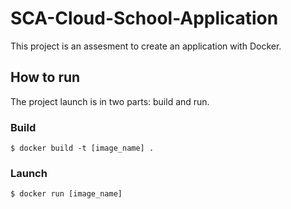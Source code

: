 # SCA-Cloud-School-Application
This project is an assesment to create an application with Docker.

## How to run 
The project launch is in two parts: build and run.
### Build

```
$ docker build -t [image_name] . 
```

### Launch

```
$ docker run [image_name]
```

